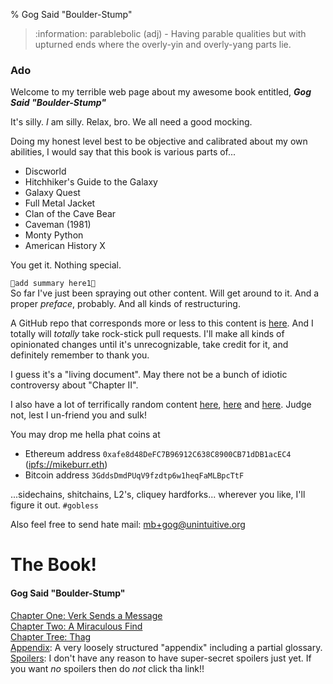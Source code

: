 % Gog Said "Boulder-Stump"

> :information: parablebolic (adj) - Having parable qualities but with upturned ends where the overly-yin and overly-yang parts lie.

### Ado

Welcome to my terrible web page about my awesome book entitled, ***Gog
Said "Boulder-Stump"***

It\'s silly. *I* am silly. Relax, bro. We all need a good mocking.

Doing my honest level best to be objective and calibrated about my own
abilities, I would say that this book is various parts of\...

-   Discworld
-   Hitchhiker\'s Guide to the Galaxy
-   Galaxy Quest
-   Full Metal Jacket
-   Clan of the Cave Bear
-   Caveman (1981)
-   Monty Python
-   American History X

You get it. Nothing special.

`🚧add summary here1🚧`\
So far I\'ve just been spraying out other content. Will get around to
it. And a proper *preface*, probably. And all kinds of restructuring.

A GitHub repo that corresponds more or less to this content is
[here](https://github.com/stnbu/boulder-stump). And I totally will
*totally* take rock-stick pull requests. I\'ll make all kinds of
opinionated changes until it\'s unrecognizable, take credit for it, and
definitely remember to thank you.

I guess it\'s a \"living document\". May there not be a bunch of idiotic
controversy about \"Chapter II\".

I also have a lot of terrifically random content
[here](https://mburr.bearblog.dev/blog/),
[here](https://www.publish0x.com/@captainmidday) and
[here](https://www.reddit.com/user/captainmidday). Judge not, lest I
un-friend you and sulk!

You may drop me hella phat coins at

-   Ethereum address `0xafe8d48DeFC7B96912C638C8900CB71dDB1acEC4`
    ([ipfs://mikeburr.eth](ipfs://mikeburr.eth))
-   Bitcoin address `3GddsDmdPUqV9fzdtp6w1heqFaMLBpcTtF`

\...sidechains, shitchains, L2\'s, cliquey hardforks\... wherever you
like, I\'ll figure it out. `#gobless`

Also feel free to send hate mail: <mb+gog@unintuitive.org>

# The Book!

#### Gog Said "Boulder-Stump"

[Chapter One: Verk Sends a Message](001.html)\
[Chapter Two: A Miraculous Find](002.html)\
[Chapter Tree: Thag](003.html)\
[Appendix](Appendix.html): A very loosely structured \"appendix\"
including a partial glossary.\
[Spoilers](Spoilers.html): I don\'t have any reason to have super-secret
spoilers just yet. If you want *no* spoilers then do *not* click tha link!!

